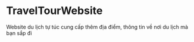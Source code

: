 # TravelTourWebsite
Website du lịch tự túc cung cấp thêm địa điểm, thông tin về nơi du lịch mà bạn sắp đi
